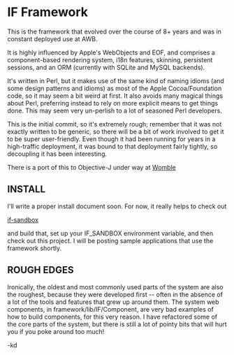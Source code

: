 IF Framework
============

This is the framework that evolved over the course of 8+ years
and was in constant deployed use at AWB.

It is highly influenced by Apple's WebObjects and EOF, and comprises
a component-based rendering system, i18n features, skinning,
persistent sessions, and an ORM (currently with SQLite and MySQL
backends).

It's written in Perl, but it makes use of the same kind of
naming idioms (and some design patterns and idioms) as most 
of the Apple Cocoa/Foundation code, so it may seem a bit weird 
at first.  It also avoids many magical things about 
Perl, preferring instead to rely on
more explicit means to get things done.  This may seem very
un-perlish to a lot of seasoned Perl developers.

This is the initial commit, so it's extremely rough; remember
that it was not exactly written to be generic, so there will be 
a bit of work involved to get it to be super user-friendly.
Even though it had been running for years in a high-traffic
deployment, it was bound to that deployment fairly tightly, so decoupling
it has been interesting.

There is a port of this to Objective-J under way at 
[Womble](http://github.com/quile/Womble)



INSTALL
-------
I'll write a proper install document soon.  For now, it
really helps to check out

[if-sandbox](http://github.com/quile/if-sandbox)

and build that, set up your IF_SANDBOX environment
variable, and then check out this project.  I will
be posting sample applications that use the framework
shortly.



ROUGH EDGES
-----------

Ironically, the oldest and most commonly used parts of the system are also
the roughest, because they were developed first -- often in the absence of
a lot of the tools and features that grew up around them.  The system
web components, in framework/lib/IF/Component, are very bad examples
of how to build components, for this very reason.  I have refactored some of
the core parts of the system, but there is still a lot of pointy bits
that will hurt you if you poke around too much!



-kd
